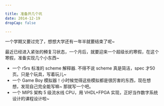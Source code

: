 ```yaml
---

title: 准备开几个坑
date: 2014-12-19
dropCap: false

---
```



一个学期又要过完了，想想大学还有一年半就要结束了呢~

最近已经进入紧张的<del>预</del>复习状态，一个月后，就要迎来一个超级长的寒假，在这个寒假，准备实现几个小东西~

* 一个 r5rs 标准的 scheme 解释器. 不得不说 scheme 真是简洁，spec 才50页。只是个玩具，写着玩儿~
* 一个 Game Boy 模拟器！小时候觉得这些模拟都是很厉害的东西，现在想想，发现自己完全能写嘛~ 那就写一个吧。
* 一个 MIPS 架构 5 级流水线 CPU，用 VHDL+FPGA 实现，正好当作数字系统设计的课程设计啦~
